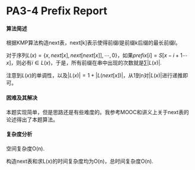 # PA3-4 Prefix Report

#### 算法简述

根据KMP算法构造next表，next[k]表示使得前缀$l$是前缀$k$后缀的最长前缀$l$。

对于序列$L(x)=\{x,next[x],next[next[x]],\cdots,0\}$，如果$prefix[i]=S[x-i+1\cdots x]$，则必有$i\in L(x)$，于是，所有前缀在串中出现的次数就是$\sum|L(x)|$.

注意到$L(x)$的单调性，以及$|L(x)|=1+|L(next[x])|$，从1到n对$|L(x)|$进行递推即可。

#### 困难及其解决

本题实现简单，但是思路还是有些难度的。我参考MOOC和讲义上关于next表的论述得出了本题算法。

#### 复杂度分析

空间复杂度O(n).

构造next表和求L(x)的时间复杂度均为O(n)，总时间复杂度O(n).